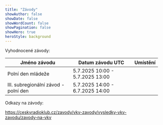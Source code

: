```yaml
---
title: "Závody"
showAuthor: false
showDate: false
showWordCount: false
showPagination: false
showHero: true
heroStyle: background
---
```


Vyhodnocené závody:

| Jméno závodu  | Datum závodu UTC| Umístění |
| -----         | ---             | ---      |
| Polní den mládeže | 5.7.2025 10:00 - 5.7.2025 13:00 |  |
| III. subregionální závod - polní den | 5.7.2025 14:00 - 6.7.2025 14:00 |  |


Odkazy na závody:

https://ceskyradioklub.cz/zavody/vkv-zavody/vysledky-vkv-zavodu/zavody-na-vkv